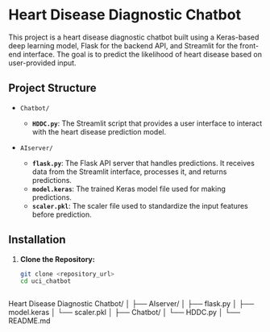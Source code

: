 # Heart Disease Diagnostic Chatbot

This project is a heart disease diagnostic chatbot built using a Keras-based deep learning model, Flask for the backend API, and Streamlit for the front-end interface. The goal is to predict the likelihood of heart disease based on user-provided input.

## Project Structure

- `Chatbot/`
  - **`HDDC.py`**: The Streamlit script that provides a user interface to interact with the heart disease prediction model.

- `AIserver/`
  - **`flask.py`**: The Flask API server that handles predictions. It receives data from the Streamlit interface, processes it, and returns predictions.
  - **`model.keras`**: The trained Keras model file used for making predictions.
  - **`scaler.pkl`**: The scaler file used to standardize the input features before prediction.

## Installation

1. **Clone the Repository:**

   ```bash
   git clone <repository_url>
   cd uci_chatbot



Heart Disease Diagnostic Chatbot/
│
├── AIserver/
│   ├── flask.py
│   ├── model.keras
│   └── scaler.pkl
│
├── Chatbot/
│   └── HDDC.py
│
└── README.md
